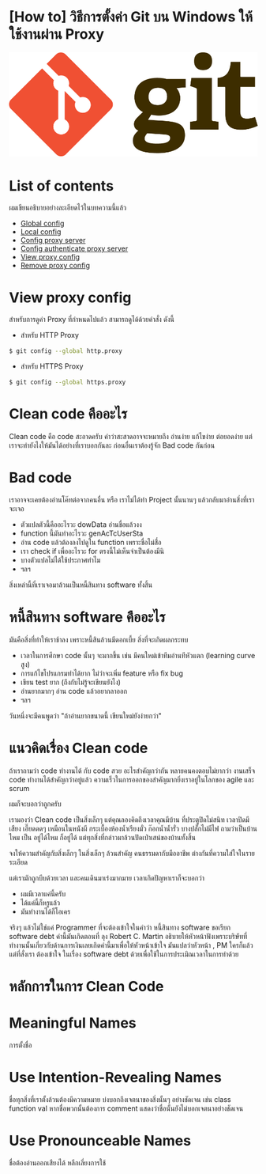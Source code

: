 # [How to] วิธีการตั้งค่า Git บน Windows ให้ใช้งานผ่าน Proxy

![alt Git-Logo-2Color](https://raw.githubusercontent.com/adison-meesin/md-file/main/git-proxy-cmd/Git-Logo-2Color.webp)

# List of contents

ผมเขียนอธิบายอย่างละเอียดไว้ในบทความนี้แล้ว  

- [Global config](/blog/what-is-apache-maven/)
- [Local config](/blog/what-is-apache-maven/)
- [Config proxy server](/blog/what-is-apache-maven/)
- [Config authenticate proxy server](/blog/what-is-apache-maven/)
- [View proxy config](/blog/what-is-apache-maven/)
- [Remove proxy config](/blog/what-is-apache-maven/)

# View proxy config

สำหรับการดูค่า Proxy ที่กำหนดไปแล้ว สามารถดูได้ด้วยคำสั่ง ดังนี้


- สำหรับ HTTP Proxy

```sh
$ git config --global http.proxy
```

- สำหรับ HTTPS Proxy

```sh
$ git config --global https.proxy
```


# Clean code คืออะไร

Clean code คือ code สะอาดครับ คำว่าสะสาดอาจจะหมายถึง อ่านง่าย แก้ไขง่าย ต่อยอดง่าย แต่เราจะทำยังไงให้มันได้อย่างที่เราบอกกันละ ก่อนอื่นเราต้องรู้จัก Bad code กันก่อน

# Bad code

เราอาจจะเคยต้องอ่านโค๊ทต่อจากคนอื่น หรือ เราไม่ได้ทำ Project นั้นนานๆ แล้วกลับมาอ่านสิ่งที่เราจะเจอ

- ตัวแปลตัวนี้คืออะไรวะ dowData อ่านชื่อแล้วงง
- function นี้มันทำอะไรวะ genAcTcUserSta
- อ่าน code แล้วต้องลงไปดูใน function เพราะชื่อไม่สื๋อ
- เรา check if เพื่ออะไรวะ for ตรงนี้ไม่เห็นจำเป็นต้องมีนิ
- บางตัวแปลไม่ได้ใช้ประกาศทำไม
- ฯลฯ

สิ่งเหล่านี้ที่เราเจอมาล้วนเป็นหนี้สินทาง software ทั้งสิ้น

# หนี้สินทาง software คืออะไร

มันคือสิ่งที่ทำให้เราช้าลง เพราะหนี้สินล้วนมีดอกเบี้ย สิ่งที่จะเกิดผลกระทบ

- เวลาในการศึกษา code นั้นๆ จะมากขึ้น เช่น มีคนใหม่เข้าทีมอ่านทีหัวแตก (learning curve สูง)
- การแก้ไขโปรแกรมทำได้ยาก ไม่ว่าจะเพิ่ม feature หรือ fix bug
- เขียน test ยาก (ถึงกับไม่รู้จะเขียนยังไง)
- อ่านยากมากๆ อ่าน code แล้วอยากลาออก
- ฯลฯ

วันหนึ่งจะมีคนพูดว่า "ถ้าอ่านยากขนาดนี้ เขียนใหม่ยังง่ายกว่า"

# แนวคิดเรื่อง Clean code

ถ้าเราถามว่า code ทำงานได้ กับ code สวย อะไรสำคัญกว่ากัน
หลายคนคงตอบไม่ยากว่า งานเสร็จ code ทำงานได้สำคัญกว่าอยู่แล้ว
ความเร็วในการออกของสำคัญมากยิ่งเราอยู่ในโลกของ agile และ scrum

ผมก็จะบอกว่าถูกครับ

เรามองว่า Clean code เป็นสิ่งเล็กๆ แต่คุณลองคิดถึงเวลาคุณมีบ้าน ที่ประตูปิดไม่สนิท เวลาปิดมีเสียง เอี๊ยดดดๆ เหมือนในหนังผี กระเบื้องห้องน้ำเรียงมั่ว ก๊อกน้ำน้ำรั่ว
บางปลั๊กไม่มีไฟ ถามว่าเป็นบ้านไหม เป็น อยู่ได้ไหม ก็อยู่ได้ แต่ทุกสิ่งที่กล่าวมาล้วนปัดเป่าเสน่ของบ้านทั้งสิ้น

จงให้ความสำคัญกับสิ่งเล็กๆ ในสิ่งเล็กๆ ล้วนสำคัญ
คนธรรมดากับมืออาชีพ ต่างกันที่ความใส่ใจในรายระเอียด

แต่เรามักถูกบีบด้วยเวลา และคนเดินมาเร่งมากมาย เวลาเกิดปัญหาเราก็จะบอกว่า

- ผมมีเวลาแค่นี้ครับ
- ได้แค่นี้ก็หรูแล้ว
- มันทำงานได้ก็โอเคร

จริงๆ แล้วไม่ใช่แค่ Programmer ที่จะต้องเข้าใจในคำว่า หนี้สินทาง software ขอเรียก software debt คำนี้มันเกิดตอนที่ ลุง Robert C. Martin อธิบายให้หัวหน้าฟังเพราะบริษัทที่ทำงานนั้นเกี่ยวกับด้านการเงินเลยเกิดคำนี้มาเพื่อให้หัวหน้าเข้าใจ มันแปลว่าหัวหน้า , PM ใครก็แล้วแต่ที่สั่งเรา ต้องเข้าใจ
ในเรื่อง software debt ด้วยเพื่อใช้ในการประเมิณเวลาในการทำด้วย

# หลักการในการ Clean Code

# Meaningful Names

การตั้งชื่อ

# Use Intention-Revealing Names

ชื่อทุกสิ่งที่เราตั้งล้วนต้องมีความหมาย บ่งบอกถึงเจตนาของสิ่งนั้นๆ อย่างชัดเจน เช่น class function val หากชื่อพวกนั้นต้องการ comment แสดงว่าชื่อนั้นยังไม่บอกเจตนาอย่างชัดเจน

# Use Pronounceable Names

ชื่อต้องอ่านออกเสียงได้ หลีกเลี่ยงการใช้
